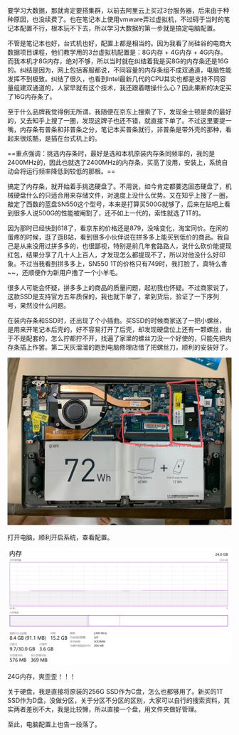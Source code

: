 要学习大数据，那就肯定要搭集群，以前去阿里云上买过3台服务器，后来由于种种原因，也没续费了。也在笔记本上使用vmware弄过虚拟机，不过碍于当时的笔记本配置不行，根本玩不下去，所以学习大数据的第一步就是搞定电脑配置。

不管是笔记本也好，台式机也好，配置上都是相当的。因为我看了尚硅谷的电商大数据项目课程，他们教学用的3台虚拟机配置是：8G内存 + 4G内存 + 4G内存。而我本机才8G内存，绝对不够，所以当时就在纠结着我是买8G的内存条还是16G的。纠结是因为，网上包括客服都说，不同容量的内存条组不成双通道，电脑性能发挥不到极致。纠结了很久，也看到Intel最新几代的CPU其实也都是支持不同容量组建双通道的，人家早就有这个技术，我还跟着瞎操什么心？因此果断的决定买了16G内存条了。

至于什么品牌我觉得倒无所谓，我随便在京东上搜索了下，发现金士顿是卖的最好的，又去知乎上搜了一圈，发现这牌子也还不错，就直接下单了。不过这里要提一嘴，内存条有普条和非普条之分，笔记本买普条就行，非普条是带外壳的那种，看起来很炫酷，是插在台式机上的。

==重点强调：挑选内存条时，最好是选和本机原装内存条同频率的，我的是2400MHz的，因此也就选了2400MHz的内存条，买高了没用，安装上，系统自动会将运行频率降低到较低的那根。==

搞定了内存条，就开始着手挑选硬盘了。不用说，如今肯定都要选固态硬盘了，机械硬盘什么的只适合用来存储文件，对速度上没什么优势。又在知乎上搜了一圈，敲定了西数的蓝盘SN550这个型号，本来是打算买500G就够了，后来在贴吧上看到很多人说500G的性能被阉割了，还不如上一代的，索性就选了1T的。

因为那时已经快到618了，看京东的价格还是879，没啥变化，淘宝同价。在闲的蛋疼的时候，逛了逛B站，看到很多小伙伴说在拼多多上能买到低价的商品。我自己是从来没用过拼多多的，也很鄙视，特别是前几年套路路人，说什么砍价能提现红包，结果分享了几十人上百人，才发现怎么都提现不了，所以对他没什么好印象。不过当我看到拼多多上，SN550 1T的价格只有749时，我打脸了，真特么香~~，还顺便作为新用户撸了一个小羊毛。

很多人可能会怀疑，拼多多上的商品的质量问题，起初我也怀疑。不过商家说了，这款SSD是支持官方五年质保的，我也就下单了，拿到货后，验证了一下序列号，果然没什么问题。

在装内存条和SSD时，还出现了个小插曲。买SSD的时候商家送了一把小螺丝，是用来开笔记本后壳的，好不容易打开了后壳，却发现硬盘位上还有一颗螺丝，由于不是配套的，怎么拧都拧不开，找遍了家里的螺丝刀没一个好使的，只能先把内存条插上作罢。第二天灰溜溜的跑到电脑修理店借了把螺丝刀，顺利的安装好了。

![image-20200620115731449](https://raw.githubusercontent.com/monkeyip/Markdown4Zhihu/master/Data/【大数据学习笔记】2-电脑配置不够怎么办？/image-01.png)



打开电脑，顺利开启系统，查看配置。

![image-20200620115837493](https://raw.githubusercontent.com/monkeyip/Markdown4Zhihu/master/Data/【大数据学习笔记】2-电脑配置不够怎么办？/image-02.png)

24G内存，爽歪歪！！！

关于硬盘，我是直接将原装的256G SSD作为C盘，怎么也都够用了。新买的1T SSD作为D盘，没做分区，关于分区不分区的区别，大家可以自行的搜索资料，其实两者差别不大，我是比较懒，所以直接一个盘，用文件夹做好管理。

至此，电脑配置上也告一段落了。